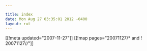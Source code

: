 ```yaml
---

title: index
date: Mon Aug 27 03:35:01 2012 -0400
layout: rut
---
```


[[!meta updated="2007-11-27"]]
[[!map pages="20071127/* and ! 20071127/*/*"]]
